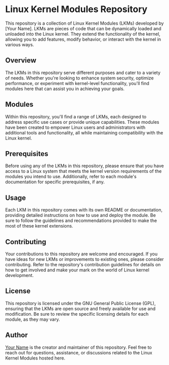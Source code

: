# Linux Kernel Modules Repository

This repository is a collection of Linux Kernel Modules (LKMs) developed by [Your Name]. LKMs are pieces of code that can be dynamically loaded and unloaded into the Linux kernel. They extend the functionality of the kernel, allowing you to add features, modify behavior, or interact with the kernel in various ways.

## Overview

The LKMs in this repository serve different purposes and cater to a variety of needs. Whether you're looking to enhance system security, optimize performance, or experiment with kernel-level functionality, you'll find modules here that can assist you in achieving your goals.

## Modules

Within this repository, you'll find a range of LKMs, each designed to address specific use cases or provide unique capabilities. These modules have been created to empower Linux users and administrators with additional tools and functionality, all while maintaining compatibility with the Linux kernel.

## Prerequisites

Before using any of the LKMs in this repository, please ensure that you have access to a Linux system that meets the kernel version requirements of the modules you intend to use. Additionally, refer to each module's documentation for specific prerequisites, if any.

## Usage

Each LKM in this repository comes with its own README or documentation, providing detailed instructions on how to use and deploy the module. Be sure to follow the guidelines and recommendations provided to make the most of these kernel extensions.

## Contributing

Your contributions to this repository are welcome and encouraged. If you have ideas for new LKMs or improvements to existing ones, please consider contributing. Refer to the repository's contribution guidelines for details on how to get involved and make your mark on the world of Linux kernel development.

## License

This repository is licensed under the GNU General Public License (GPL), ensuring that the LKMs are open source and freely available for use and modification. Be sure to review the specific licensing details for each module, as they may vary.

## Author

[Your Name](https://github.com/Noureddine-0) is the creator and maintainer of this repository. Feel free to reach out for questions, assistance, or discussions related to the Linux Kernel Modules hosted here.
